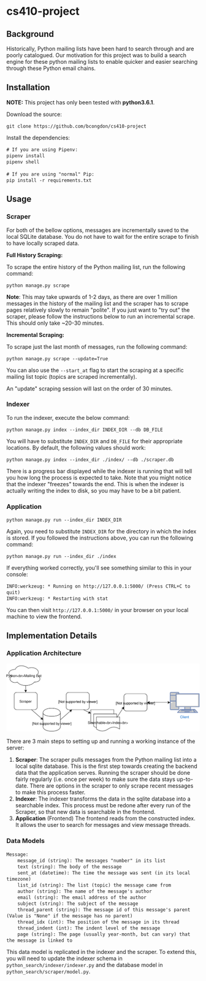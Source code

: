 # cs410-project

## Background

Historically, Python mailing lists have been hard to search through and are poorly catalogued. Our motivation for this project
was to build a search engine for these python mailing lists to enable quicker and easier searching through these Python email chains.

## Installation

**NOTE:** This project has only been tested with **python3.6.1**.

Download the source:

```
git clone https://github.com/bcongdon/cs410-project
```

Install the dependencies:

```
# If you are using Pipenv:
pipenv install
pipenv shell

# If you are using "normal" Pip:
pip install -r requirements.txt
```

## Usage

### Scraper

For both of the bellow options, messages are incrementally saved to the local SQLite database. You do not have to wait for the entire scrape to finish to have locally scraped data.

**Full History Scraping:**

To scrape the entire history of the Python mailing list, run the following command:
```
python manage.py scrape
```

**Note**: This may take upwards of 1-2 days, as there are over 1 million messages in the history of the mailing list and the scraper has to scrape pages relatively slowly to remain "polite". If you just want to "try out" the scraper, please follow the instructions below to run an incremental scrape. This should only take ~20-30 minutes.

**Incremental Scraping:**

To scrape just the last month of messages, run the following command:
```
python manage.py scrape --update=True
```

You can also use the `--start_at` flag to start the scraping at a specific mailing list topic (topics are scraped incrementally).

An "update" scraping session will last on the order of 30 minutes.

### Indexer

To run the indexer, execute the below command:
```
python manage.py index --index_dir INDEX_DIR --db DB_FILE
```

You will have to substitute `INDEX_DIR` and `DB_FILE` for their appropriate locations. By default, the following values should work:

```
python manage.py index --index_dir ./index/ --db ./scraper.db
```

There is a progress bar displayed while the indexer is running that will tell you how long the process is expected to take. Note that you might notice that the indexer "freezes" towards the end. This is when the indexer is actually writing the index to disk, so you may have to be a bit patient.

### Application

```
python manage.py run --index_dir INDEX_DIR
```

Again, you need to substitute `INDEX_DIR` for the directory in which the index is stored. If you followed the instructions above, you can run the following command:

```
python manage.py run --index_dir ./index
```

If everything worked correctly, you'll see something similar to this in your console:

```
INFO:werkzeug: * Running on http://127.0.0.1:5000/ (Press CTRL+C to quit)
INFO:werkzeug: * Restarting with stat
```

You can then visit `http://127.0.0.1:5000/` in your browser on your local machine to view the frontend.

## Implementation Details

### Application Architecture

![architecture](img/architecture.svg)

There are 3 main steps to setting up and running a working instance of the server:

1. **Scraper**: The scraper pulls messages from the Python mailing list into a local sqlite database. This is the first step towards creating the backend data that the application serves. Running the scraper should be done fairly regularly (i.e. once per week) to make sure the data stays up-to-date. There are options in the scraper to only scrape recent messages to make this process faster.
1. **Indexer**: The indexer transforms the data in the sqlite database into a searchable index. This process must be redone after every run of the Scraper, so that new data is searchable in the frontend.
1. **Application** (Frontend) The frontend reads from the constructed index. It allows the user to search for messages and view message threads.

### Data Models
```
Message:
    message_id (string): The messages "number" in its list
    text (string): The body of the message
    sent_at (datetime): The time the message was sent (in its local timezone)
    list_id (string): The list (topic) the message came from
    author (string): The name of the message's author
    email (string): The email address of the author
    subject (string): The subject of the message
    thread_parent (string): The message id of this message's parent (Value is "None" if the message has no parent)
    thread_idx (int): The position of the message in its thread
    thread_indent (int): The indent level of the message
    page (string): The page (usually year-month, but can vary) that the message is linked to
```

This data model is replicated in the indexer and the scraper. To extend this, you will need to update the indexer schema in `python_search/indexer/indexer.py` and the database model in `python_search/scraper/model.py`.
